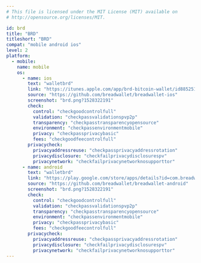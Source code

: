 ```yaml
---
# This file is licensed under the MIT License (MIT) available on
# http://opensource.org/licenses/MIT.

id: brd
title: "BRD"
titleshort: "BRD"
compat: "mobile android ios"
level: 2
platform:
  - mobile:
    name: mobile
    os:
      - name: ios
        text: "walletbrd"
        link: "https://itunes.apple.com/app/brd-bitcoin-wallet/id885251393"
        source: "https://github.com/breadwallet/breadwallet-ios"
        screenshot: "brd.png?1528322191"
        check:
          control: "checkgoodcontrolfull"
          validation: "checkpassvalidationspvp2p"
          transparency: "checkpasstransparencyopensource"
          environment: "checkpassenvironmentmobile"
          privacy: "checkpassprivacybasic"
          fees: "checkgoodfeecontrolfull"
        privacycheck:
          privacyaddressreuse: "checkpassprivacyaddressrotation"
          privacydisclosure: "checkfailprivacydisclosurespv"
          privacynetwork: "checkfailprivacynetworknosupporttor"
      - name: android
        text: "walletbrd"
        link: "https://play.google.com/store/apps/details?id=com.breadwallet"
        source: "https://github.com/breadwallet/breadwallet-android"
        screenshot: "brd.png?1528322191"
        check:
          control: "checkgoodcontrolfull"
          validation: "checkpassvalidationspvp2p"
          transparency: "checkpasstransparencyopensource"
          environment: "checkpassenvironmentmobile"
          privacy: "checkpassprivacybasic"
          fees: "checkgoodfeecontrolfull"
        privacycheck:
          privacyaddressreuse: "checkpassprivacyaddressrotation"
          privacydisclosure: "checkfailprivacydisclosurespv"
          privacynetwork: "checkfailprivacynetworknosupporttor"
---
```

